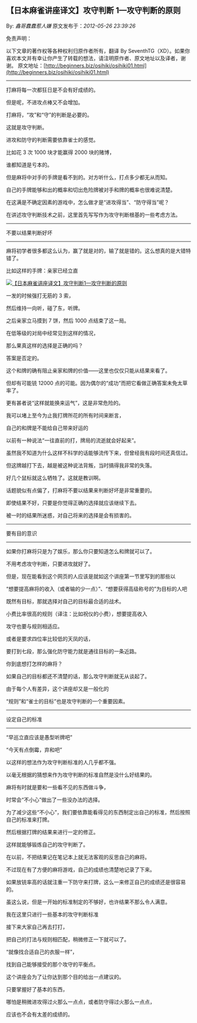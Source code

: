## 【日本麻雀讲座译文】攻守判断 1—攻守判断的原则

By: _鑫哥蠢蠢惹人嫌_ 原文发布于：_2012-05-26 23:39:26_

免责声明：

以下文章的著作权等各种权利归原作者所有，翻译
By
SeventhTG（XD）。如果你喜欢本文并有幸让你产生了转载的想法，请注明原作者、原文地址以及译者，谢谢。
原文地址：[http://beginners.biz/osihiki/osihiki01.html](http://beginners.biz/osihiki/osihiki01.html)

---

打麻将每一次都狂日是不会有好成绩的。

但是呢，不进攻点棒又不会增加。

打麻将，“攻”和“守”的判断是必要的。

这就是攻守判断。

进攻和防守的判断需要依靠雀士的感觉。

比如花 3 次 1000 块才能赢得 2000 块的赌博，

谁都知道是亏本的。

但是麻将中对手的手牌是看不到的。对方听什么，打点多少都无从而知。

自己的手牌能够和出的概率和切出危险牌被对手和牌的概率也很难说清楚。

在这满是不确定因素的游戏中，怎么做才是“进攻得当”、“防守得当”呢？

在讲述攻守判断技术之前，这里首先写写作为攻守判断根基的一些考虑方法。

---

不要以结果判断好坏

---

麻将初学者很多都这么认为，赢了就是对的，输了就是错的。这么想真的是大错特错了。

比如这样的手牌：亲家已经立直

[![【日本麻雀讲座译文】攻守判断1—攻守判断的原则](http://s6.sinaimg.cn/middle/7f78b76fxc0f330a9a275&690)](http://photo.blog.sina.com.cn/showpic.html#blogid=7f78b76f010156h1&url=http://s6.sinaimg.cn/orignal/7f78b76fxc0f330a9a275)

一发的时候强打无筋的 3 索，

然后维持一向听，碰了东，听牌。

之后亲家立马摸到 7 饼，然后 1000 点结束了这一局。

在低等级的对局中经常见到这样的情况，

那么果真这样的选择是正确的吗？

答案是否定的。

这个和牌的确有阻止亲家和牌的价值——这里也仅仅只能从结果来看了。

但却有可能铳 12000 点的可能。因为偶尔的“成功”而把它看做正确答案未免太草率了。

更有甚者说“这样就能换来运气”，这是非常危险的。

我可以堵上至今为止我打牌所花的所有时间来断言，

自己的和牌是不能给自己带来好运的

以前有一种说法“一往直前的打，牌局的流逝就会好起来”。

虽然我不知道为什么这样不科学的话能够流传下来，但曾经我有段时间还真信过。

但这牌越打下去，越是被这种说法背叛，当时搞得我非常的失落。

好几个鼠标就这么牺牲了。这就是教训啊。

话题貌似有点偏了，打麻将不要以结果来判断好坏是非常重要的。

即使结果不好，只要是你觉得正确的选择就应该继续下去。

被一时的结果所迷惑，对自己将来的选择是会有损害的。

---

要有目的意识

---

如果你打麻将只是为了娱乐，那么你只要知道怎么和牌就可以了。

不用考虑攻守判断，只要进攻就好了。

但是，现在能看到这个网页的人应该是就如这个讲座第一节里写到的那些以

“想要提高麻将的收入（或者输的少一点）”、“想要获得高级称号的”为目标的人吧

既然有目标，那就选择对自己的目标最合适的战术。

小费比率很高的规则（译注：比如祝仪的小费），想要提高收入

攻守也要与规则相适应。

或者是要求四位率比较低的天凤的话，

要打到七段，那么强化防守能力就是通往目标的一条近路。

你到底想打怎样的麻将？

如果自己的目标都还不清楚的话，那么攻守判断就无从谈起了。

由于每个人有差异，这个讲座却又是一般化的

“规则”和“雀士的目标”也是攻守判断的一个重要因素。

---

设定自己的标准

---

“早巡立直应该是愚型听牌吧”

“今天有点倒霉，弃和吧”

以这样的想法作为攻守判断标准的人几乎都不强。

以毫无根据的猜想来作为攻守判断的标准自然是没什么好结果的。

麻将有时就是要和一些看不见的东西做斗争，

时常会“不小心”做出了一些没办法的选择。

为了减少这些“不小心”，我们要依靠能看得见的东西制定出自己的标准，然后按照自己的标准来打牌。

然后根据打牌的结果来进行一定的修正。

这样就能够锻炼自己的攻守判断了。

在以前，不把结果记在笔记本上就无法客观的反思自己的麻将。

不过现在有了方便的麻将游戏，自己的成绩也清楚地记录了下来。

如果放铳率高的话就注重一下防守来打牌，这么一来修正自己的成绩还是很容易的。

虽这么说，但是一开始的标准制定的不够好，也许结果不那么令人满意。

我在这里只进行一些基本的攻守判断标准

接下来大家自己再去打打，

把自己的打法与规则相匹配，稍微修正一下就可以了。

“就像找合适自己的衣服一样”，

找到自己能够接受的那个攻守的平衡点。

这个讲座会为了让你达到那个目的给出一点建议的。

只要掌握好了基本的东西，

哪怕是稍微进攻得过火那么一点点，或者防守得过火那么一点点，

应该也不会有太差的成绩的。
